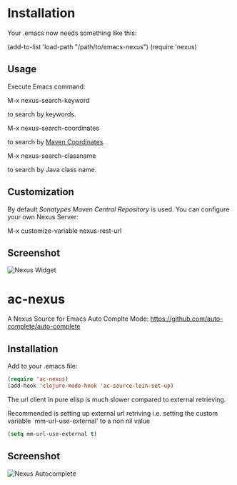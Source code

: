 # Installation 

Your .emacs now needs something like this:

  (add-to-list 'load-path "/path/to/emacs-nexus")
  (require 'nexus)

## Usage 

Execute Emacs command:

  M-x nexus-search-keyword

to search by keywords.

  M-x nexus-search-coordinates

to search by [Maven Coordinates](http://maven.apache.org/pom.html#Maven_Coordinates).

  M-x nexus-search-classname 

to search by Java class name.  

## Customization

By default *Sonatypes Maven Central Repository*  is used. You can configure your own Nexus Server:

 M-x customize-variable nexus-rest-url

## Screenshot

![Nexus Widget](https://github.com/juergenhoetzel/emacs-nexus/raw/master/doc-img/nexus-widget-screenshot.png "Nexus Widget")

# ac-nexus

A Nexus Source for Emacs Auto Complte Mode: https://github.com/auto-complete/auto-complete 

## Installation

Add to your .emacs file:

```lisp
(require 'ac-nexus)
(add-hook 'clojure-mode-hook 'ac-source-lein-set-up)
```

The url client in pure elisp is much slower compared to external retrieving. 

Recommended is setting up external url retriving i.e. setting  the custom variable `mm-url-use-external'  to a non nil value

```lisp
(setq mm-url-use-external t)
```

## Screenshot

![Nexus Autocomplete](https://github.com/juergenhoetzel/emacs-nexus/raw/master/doc-img/ac-nexus-screenshot.jpg "Nexus Autocomplete")

